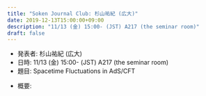 ```yaml
---
title: "Soken Journal Club: 杉山祐紀 (広大)"
date: 2019-12-13T15:00:00+09:00
description: "11/13 (金) 15:00- (JST) A217 (the seminar room)"
draft: false
---
```


- 発表者:
杉山祐紀 (広大)
- 日時:
11/13 (金) 15:00- (JST) A217 (the seminar room)
- 題目:
Spacetime Fluctuations in AdS/CFT

<!--more-->

- 概要:

